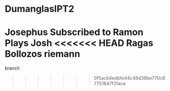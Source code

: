 # DumanglasIPT2


Josephus Subscribed to Ramon Plays
Josh
<<<<<<< HEAD
Ragas
Bollozos
riemann
=======
branch
>>>>>>> 0f5acb4edbfe44c48d39be770c87751847f2face

